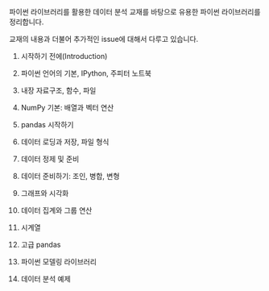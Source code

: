 파이썬 라이브러리를 활용한 데이터 분석 교재를 바탕으로 유용한 파이썬 라이브러리를 정리합니다. 

교재의 내용과 더불어 추가적인 issue에 대해서 다루고 있습니다. 

1. 시작하기 전에(Introduction)

2. 파이썬 언어의 기본, IPython, 주피터 노트북

3. 내장 자료구조, 함수, 파일

4. NumPy 기본: 배열과 벡터 연산

5. pandas 시작하기

6. 데이터 로딩과 저장, 파일 형식

7. 데이터 정제 및 준비

8. 데이터 준비하기: 조인, 병합, 변형 

9. 그래프와 시각화 

10. 데이터 집계와 그룹 연산

11. 시계열 

12. 고급 pandas

13. 파이썬 모델링 라이브러리 

14. 데이터 분석 예제 


